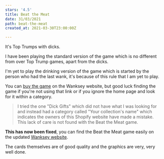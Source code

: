 ```yaml
---
stars: '4.5'
title: Beat the Meat
date: 31/03/2021
path: beat-the-meat
created_at: 2021-03-30T23:00:00Z

---
```

It's Top Trumps with dicks.

I have been playing the standard version of the game which is no different from over Top Trump games, apart from the dicks.

I'm yet to play the drinking version of the game which is started by the person who had the last wank, it's because of this rule that I am yet to play.

You can [buy the game](https://wanksey.com/products/beat-the-meat-card-game "Beat the Meat product page") on the Wanksey website, but good luck finding the game if you're not using that link or if you ignore the home page and look for it within a category.

> I tried the one "Dick Gifts" which did not have what I was looking for and instead had a category called "Your collection's name" which indicates the owners of this Shopify website have made a mistake. This lack of care is not found with the Beat the Meat game.

**This has now been fixed**, you can find the Beat the Meat game easily on the updated [Wanksey website](https://wanksey.com/ "Wanksey website").

The cards themselves are of good quality and the graphics are very, very well done.
